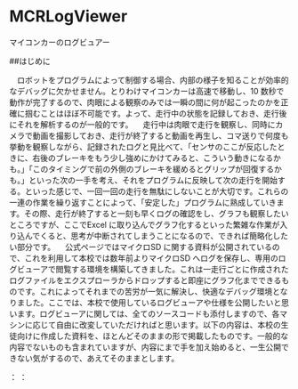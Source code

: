 # MCRLogViewer
マイコンカーのログビュアー

##はじめに

　ロボットをプログラムによって制御する場合、内部の様子を知ることが効率的なデバッグに欠かせません。とりわけマイコンカーは高速で移動し、10 数秒で動作が完了するので、肉眼による観察のみでは一瞬の間に何が起こったのかを正確に掴むことはほぼ不可能です。よって、走行中の状態を記録しておき、走行後にそれを解析するのが一般的です。
　走行中は肉眼で走行を観察し、同時にカメラで動画を撮影しておき、走行が終了すると動画を再生し、コマ送りで何度も挙動を観察しながら、記録されたログと見比べて、「センサのここが反応したときに、右後のブレーキをもう少し強めにかけてみると、こういう動きになるかも。」「このタイミングで前の外側のブレーキを緩めるとグリップが回復するかも。」といった次の一手を考え、それをプログラムに反映して次の走行を開始する。といった感じで、一回一回の走行を無駄にしないことが大切です。これらの一連の作業を繰り返すことによって、「安定した」プログラムに熟成していきます。その際、走行が終了すると一刻も早くログの確認をし、グラフも観察したいところですが、ここでExcel に取り込んでグラフ化するといった繁雑な作業が入り込んでくると、思考が中断されてしまうことになるので、できれば簡略化したい部分です。
　公式ページではマイクロSD に関する資料が公開されているので、これを利用して本校では数年前よりマイクロSD へログを保存し、専用のログビューアで閲覧する環境を構築してきました。これは一走行ごとに作成されたログファイルをエクスプローラからドロップすると即座にグラフ化までできるものです。これによってそれまでの苦労が一気に解決し、快適なデバッグ環境となりました。ここでは、本校で使用しているログビューアや仕様を公開したいと思います。ログビューアに関しては、全てのソースコードも添付しますので、各マシンに応じて自由に改変していただければと思います。以下の内容は、本校の生徒向けに作成した資料を、ほとんどそのままの形で掲載したものです。一般的な内容でないものも含まれていますが、内容にまで手を加え始めると、一生公開できない気がするので、あえてそのままとします。
 
：
：
